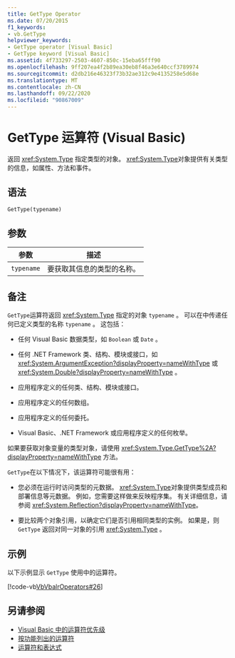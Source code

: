 ```yaml
---
title: GetType Operator
ms.date: 07/20/2015
f1_keywords:
- vb.GetType
helpviewer_keywords:
- GetType operator [Visual Basic]
- GetType keyword [Visual Basic]
ms.assetid: 4f733297-2503-4607-850c-15eba65fff90
ms.openlocfilehash: 9ff207ea4f2b89ea30eb8f46a3e640ccf3789974
ms.sourcegitcommit: d2db216e46323f73b32ae312c9e4135258e5d68e
ms.translationtype: MT
ms.contentlocale: zh-CN
ms.lasthandoff: 09/22/2020
ms.locfileid: "90867009"
---
```

# <a name="gettype-operator-visual-basic"></a>GetType 运算符 (Visual Basic)

返回 <xref:System.Type> 指定类型的对象。 <xref:System.Type>对象提供有关类型的信息，如属性、方法和事件。  
  
## <a name="syntax"></a>语法  
  
```vb  
GetType(typename)  
```  
  
## <a name="parameters"></a>参数  
  
|参数|描述|  
|---|---|  
|`typename`|要获取其信息的类型的名称。|  
  
## <a name="remarks"></a>备注  

 `GetType`运算符返回 <xref:System.Type> 指定的对象 `typename` 。 可以在中传递任何已定义类型的名称 `typename` 。 这包括：  
  
- 任何 Visual Basic 数据类型，如 `Boolean` 或 `Date` 。  
  
- 任何 .NET Framework 类、结构、模块或接口，如 <xref:System.ArgumentException?displayProperty=nameWithType> 或 <xref:System.Double?displayProperty=nameWithType> 。  
  
- 应用程序定义的任何类、结构、模块或接口。  
  
- 应用程序定义的任何数组。  
  
- 应用程序定义的任何委托。  
  
- Visual Basic、.NET Framework 或应用程序定义的任何枚举。  
  
 如果要获取对象变量的类型对象，请使用 <xref:System.Type.GetType%2A?displayProperty=nameWithType> 方法。  
  
 `GetType`在以下情况下，该运算符可能很有用：  
  
- 您必须在运行时访问类型的元数据。 <xref:System.Type>对象提供类型成员和部署信息等元数据。 例如，您需要这样做来反映程序集。 有关详细信息，请参阅 <xref:System.Reflection?displayProperty=nameWithType>。  
  
- 要比较两个对象引用，以确定它们是否引用相同类型的实例。 如果是，则 `GetType` 返回对同一对象的引用 <xref:System.Type> 。  
  
## <a name="example"></a>示例  

 以下示例显示 `GetType` 使用中的运算符。  
  
 [!code-vb[VbVbalrOperators#26](~/samples/snippets/visualbasic/VS_Snippets_VBCSharp/VbVbalrOperators/VB/Class1.vb#26)]  
  
## <a name="see-also"></a>另请参阅

- [Visual Basic 中的运算符优先级](operator-precedence.md)
- [按功能列出的运算符](operators-listed-by-functionality.md)
- [运算符和表达式](../../programming-guide/language-features/operators-and-expressions/index.md)
